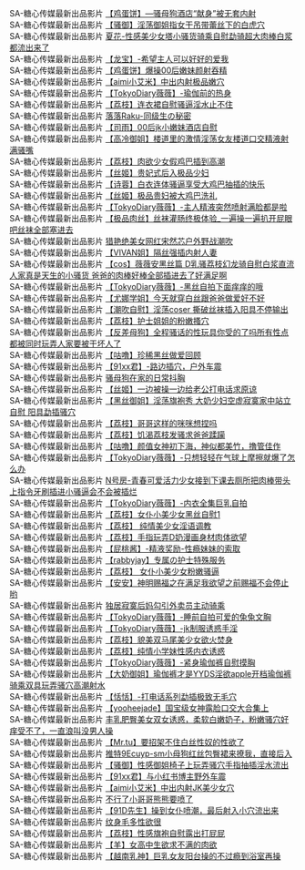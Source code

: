 SA-糖心传媒最新出品影片     [【鸡蛋饼】—骚母狗酒店“献身”被无套内射](http://sagj.me/videoDetail/bba027f95f152e03.html)         
SA-糖心传媒最新出品影片     [【骚御】淫荡御姐指女干吊带蕾丝下的白虎穴](http://sagj.me/videoDetail/a392235f4c9d6f77.html)          
SA-糖心传媒最新出品影片     [夏花-性感美少女塔小骚货骑乘自慰勐骑超大肉棒白浆都流出来了](http://sagj.me/videoDetail/daf72b0b18c50974.html)       
SA-糖心传媒最新出品影片     [【龙宝】-希望主人可以好好的爱我](http://sagj.me/videoDetail/d6b1d0dba57b7ddd.html)             
SA-糖心传媒最新出品影片     [【鸡蛋饼】爆操00后嫩妹颜射吞精](http://sagj.me/videoDetail/66f9b52ac68c6e46.html)       
SA-糖心传媒最新出品影片     [【aimi小艾米】中出内射极品嫩穴](http://sagj.me/videoDetail/5c6459fe3566f4d7.html)                 
SA-糖心传媒最新出品影片     [【TokyoDiary薇薇】-瑜伽前的热身](http://sagj.me/videoDetail/466fc7a5e097d6d5.html)                 
SA-糖心传媒最新出品影片     [【荔枝】连衣裙自慰骚逼淫水止不住](http://sagj.me/videoDetail/368649076ceb1a09.html)                 
SA-糖心传媒最新出品影片     [落落Raku-同级生の秘密](http://sagj.me/movieModel/8/1.html)                 
SA-糖心传媒最新出品影片     [【司雨】00后jk小嫩妹酒店自慰](http://sagj.me/videoDetail/092e7cc6d5518b1a.html)                 
SA-糖心传媒最新出品影片     [【高冷御姐】楼道里的激情淫荡女友楼道口交精液射满骚嘴](http://sagj.me/videoDetail/d6454beb887e8fb1.html)                 
SA-糖心传媒最新出品影片     [【荔枝】肉欲少女假鸡巴插到高潮](http://sagj.me/videoDetail/c38344147d67dcb4.html)                 
SA-糖心传媒最新出品影片     [【丝姬】贵妃式后入极品少妇](http://sagj.me/videoDetail/a658d6c1ed64e617.html)                 
SA-糖心传媒最新出品影片     [【诗蓉】白衣连体骚逼享受大鸡巴抽插的快乐](http://sagj.me/videoDetail/ea3cc3e801a82b55.html)                 
SA-糖心传媒最新出品影片     [【丝姬】极品贵妇被大鸡巴洗礼](http://sagj.me/videoDetail/fd9bcbdf3012ac2c.html)                 
SA-糖心传媒最新出品影片     [【TokyoDiary薇薇】-主人精液突然喷射满脸都是啦](http://sagj.me/videoDetail/1006d628a7f79828.html)                 
SA-糖心传媒最新出品影片     [【极品肉丝】丝袜灌肠终极体验_一遍操一遍扒开屁眼吧丝袜全部塞进去](http://sagj.me/videoDetail/983d2c6b06519b26.html)                 
SA-糖心传媒最新出品影片     [猎艳绝美女网红宋然芯户外野战潮吹](http://sagj.me/videoDetail/752235f056ba2818.html)                 
SA-糖心传媒最新出品影片     [【VIVAN姐】隔丝强插内射人妻](http://sagj.me/videoDetail/749920b7ec66a430.html)                 
SA-糖心传媒最新出品影片     [【cos】薇薇安黑丝篇 D乳骚荔枝幻龙骑自慰白浆直流 人家真是天生的小骚货 爸爸的肉棒好棒全部插进去了好满足啊](http://sagj.me/videoDetail/40285213f54ac654.html)                 
SA-糖心传媒最新出品影片     [【TokyoDiary薇薇】-黑丝自拍下面痒痒的哦](http://sagj.me/videoDetail/0105e5e59f553bfe.html)                 
SA-糖心传媒最新出品影片     [【尤娜学姐】今天就穿白丝跟爸爸做爱好不好](http://sagj.me/videoDetail/f0bfada496fa2f8a.html)                 
SA-糖心传媒最新出品影片     [【潮吹自慰】淫荡coser 撕破丝袜插入阳具不停输出](http://sagj.me/videoDetail/e4d0bb5c59c8084c.html)                 
SA-糖心传媒最新出品影片     [【荔枝】护士姐姐的粉嫩搔穴](http://sagj.me/videoDetail/d225bfa6a29a9c10.html)                 
SA-糖心传媒最新出品影片     [【反差母狗】全程骚话的性玩具你受的了吗所有性点都被同时玩弄人家要被干坏人了](http://sagj.me/videoDetail/a02f607660e19bfe.html)                 
SA-糖心传媒最新出品影片     [【咕噜】珍稀黑丝做爱回顾](http://sagj.me/videoDetail/bc6966b41a276fdf.html)                 
SA-糖心传媒最新出品影片     [【91xx君】-路边插穴，户外车震](http://sagj.me/videoDetail/bacfd5f89f38b526.html)                 
SA-糖心传媒最新出品影片     [骚母狗在家的日常抖胸](http://sagj.me/videoDetail/8116977c369c63e3.html)                 
SA-糖心传媒最新出品影片     [【丝姬】一边被操一边给老公打电话求原谅](http://sagj.me/videoDetail/27ad71f0c3852513.html)                 
SA-糖心传媒最新出品影片     [【黑丝御姐】淫荡旗袍秀 大奶少妇空虚寂寞家中站立自慰 阳具勐插骚穴](http://sagj.me/videoDetail/2313a60a1ffb7b95.html)                 
SA-糖心传媒最新出品影片     [【荔枝】哥哥这样的咪咪想捏吗](http://sagj.me/videoDetail/e868959bd4667646.html)                 
SA-糖心传媒最新出品影片     [【荔枝】饥渴荔枝发骚求爸爸蹂躏](http://sagj.me/videoDetail/e781db0f004f5b0d.html)                 
SA-糖心传媒最新出品影片     [【咕噜】颜值女神初下海，神似都美竹，撸管佳作](http://sagj.me/videoDetail/b86cdf9b8d2d4b96.html)                 
SA-糖心传媒最新出品影片     [【TokyoDiary薇薇】-只想轻轻在气球上摩擦就爆了怎么办](http://sagj.me/videoDetail/b163a432547f621e.html)                 
SA-糖心传媒最新出品影片     [N号房-青春可爱活力少女接到下课去厕所把肉棒带头上指令牙刷插进小骚逼会不会被插烂](http://sagj.me/videoDetail/b026ff15665d7481.html)   
SA-糖心传媒最新出品影片     [【TokyoDiary薇薇】-内衣全集巨乳自拍](http://sagj.me/videoDetail/317fbb44c0087707.html)    
SA-糖心传媒最新出品影片     [【荔枝】女仆小美少女黑丝自慰1](http://sagj.me/videoDetail/2e920a3260cbc32e.html)                 
SA-糖心传媒最新出品影片     [【荔枝】 纯情美少女淫语调教](http://sagj.me/videoDetail/2b13bf244762a5b1.html)                          
SA-糖心传媒最新出品影片     [【荔枝】手指玩弄D奶漫画身材肉体欲望](http://sagj.me/videoDetail/ce2a0d1e5fcd07fa.html)                 
SA-糖心传媒最新出品影片     [【屁桃酱】-精液奖励-性瘾妹妹的索取](http://sagj.me/videoDetail/cb5e79f72f48d230.html)                
SA-糖心传媒最新出品影片     [【rabbyjay】专属の护士特殊服务](http://sagj.me/videoDetail/527fb963cce8d2ea.html)                 
SA-糖心传媒最新出品影片     [【荔枝】 女仆小美少女粉嫩骚逼](http://sagj.me/videoDetail/799e6d0a24ef0048.html)                 
SA-糖心传媒最新出品影片     [【安安】神明赐福之在满足我欲望之前赐福不会停止哟](http://sagj.me/videoDetail/216820727944ed5d.html)                
SA-糖心传媒最新出品影片     [独居寂寞后妈勾引外卖员主动骑乘](http://sagj.me/videoDetail/67c4471bb37d526a.html)                 
SA-糖心传媒最新出品影片     [【TokyoDiary薇薇】-睡前自拍可爱的兔兔文胸](http://sagj.me/videoDetail/8253ceab727af09b.html)    
SA-糖心传媒最新出品影片     [【TokyoDiary薇薇】-jk制服诱惑手淫](http://sagj.me/videoDetail/efb4a54010af5b10.html)                 
SA-糖心传媒最新出品影片     [【荔枝】貌美双马尾美少女欲火焚身](http://sagj.me/videoDetail/ecda54de309a7e17.html)                 
SA-糖心传媒最新出品影片     [【荔枝】纯情小学妹性感内衣诱惑](http://sagj.me/videoDetail/e9cfd882bbd802e1.html)                 
SA-糖心传媒最新出品影片     [【TokyoDiary薇薇】-紧身瑜伽裤自慰摸胸](http://sagj.me/videoDetail/df06caadcfbc7bf6.html)                 
SA-糖心传媒最新出品影片     [【大奶御姐】瑜伽裤才是YYDS淫欲apple开档瑜伽裤骑乘双具玩弄骚穴高潮射水](http://sagj.me/videoDetail/b4a7da25c1e24087.html)                 
SA-糖心传媒最新出品影片     [【恬恬】-打电话系列勐插极致无毛穴](http://sagj.me/videoDetail/83caca645b71a3e1.html)                 
SA-糖心传媒最新出品影片     [【yooheejade】国宝级女神露脸口交大合集上](http://sagj.me/videoDetail/6c6b5a6bbba18480.html)                 
SA-糖心传媒最新出品影片     [丰乳肥臀美女双女诱惑，柔软白嫩奶子，粉嫩骚穴好痒受不了，一直浪叫没男人操](http://sagj.me/videoDetail/a622ff20e3b42f76.html)                 
SA-糖心传媒最新出品影片     [【Mr.tu】要招架不住白丝性奴的性欲了](http://sagj.me/videoDetail/a3728c940890fbfd.html)                 
SA-糖心传媒最新出品影片     [推特9Ecuyp-sm小母狗红丝包臀裙来撩我，直接后入](http://sagj.me/videoDetail/9346c5d71924e0e3.html)                 
SA-糖心传媒最新出品影片     [【骚御】性感御姐椅子上玩弄骚穴手指抽插淫水流出](http://sagj.me/videoDetail/5fb0e5b39084de48.html)                 
SA-糖心传媒最新出品影片     [【91xx君】与小红书博主野外车震](http://sagj.me/videoDetail/56f6a62bffdbe054.html)                 
SA-糖心传媒最新出品影片     [【aimi小艾米】中出内射JK美少女穴](http://sagj.me/videoDetail/558d18060089dc58.html)                 
SA-糖心传媒最新出品影片     [不行了小哥哥熊熊要喷了](http://sagj.me/videoDetail/4c0e79fc93496707.html)                 
SA-糖心传媒最新出品影片     [【91D先生】操到女仆喷潮，最后射入小穴流出来](http://sagj.me/videoDetail/46b5c6370bb66b3e.html)                 
SA-糖心传媒最新出品影片     [纹身毛多性欲很](http://sagj.me/videoDetail/18a8c9c2edcba8f3.html)                 
SA-糖心传媒最新出品影片     [【荔枝】性感旗袍自慰露出打屁屁](http://sagj.me/videoDetail/16ca9a2180ec536e.html)                 
SA-糖心传媒最新出品影片     [【羊】女高中生欲求不满的肉欲](http://sagj.me/videoDetail/146c1fe16aed4f42.html)                 
SA-糖心传媒最新出品影片     [【越南乳神】巨乳女友阳台操的不过瘾到浴室再操](http://sagj.me/videoDetail/070b1d37998a6c70.html)                 
